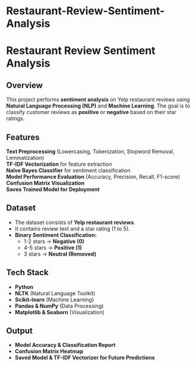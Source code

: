 # Restaurant-Review-Sentiment-Analysis
# Restaurant Review Sentiment Analysis

## Overview
This project performs **sentiment analysis** on Yelp restaurant reviews using **Natural Language Processing (NLP)** and **Machine Learning**. The goal is to classify customer reviews as **positive** or **negative** based on their star ratings.

## Features
**Text Preprocessing** (Lowercasing, Tokenization, Stopword Removal, Lemmatization)  
**TF-IDF Vectorization** for feature extraction  
**Naïve Bayes Classifier** for sentiment classification  
**Model Performance Evaluation** (Accuracy, Precision, Recall, F1-score)  
**Confusion Matrix Visualization**  
**Saves Trained Model for Deployment**  

## Dataset
- The dataset consists of **Yelp restaurant reviews**.
- It contains review text and a star rating (1 to 5).
- **Binary Sentiment Classification:**
  -  1-2 stars → **Negative (0)**
  -  4-5 stars → **Positive (1)**
  -  3 stars → **Neutral (Removed)**

## Tech Stack
- **Python**
- **NLTK** (Natural Language Toolkit)
- **Scikit-learn** (Machine Learning)
- **Pandas & NumPy** (Data Processing)
- **Matplotlib & Seaborn** (Visualization)


## Output
- **Model Accuracy & Classification Report**
- **Confusion Matrix Heatmap**
- **Saved Model & TF-IDF Vectorizer for Future Predictions**

